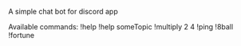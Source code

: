 A simple chat bot for discord app

Available commands:
!help
!help someTopic
!multiply 2 4
!ping
!8ball
!fortune
